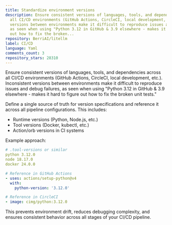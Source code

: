 ```yaml
---
title: Standardize environment versions
description: Ensure consistent versions of languages, tools, and dependencies across
  all CI/CD environments (GitHub Actions, CircleCI, local development, etc.). Inconsistent
  versions between environments make it difficult to reproduce issues and debug failures,
  as seen when using "Python 3.12 in GitHub & 3.9 elsewhere - makes it hard to figure
  out how to fix the broken...
repository: BerriAI/litellm
label: CI/CD
language: Yaml
comments_count: 3
repository_stars: 28310
---
```


Ensure consistent versions of languages, tools, and dependencies across all CI/CD environments (GitHub Actions, CircleCI, local development, etc.). Inconsistent versions between environments make it difficult to reproduce issues and debug failures, as seen when using "Python 3.12 in GitHub & 3.9 elsewhere - makes it hard to figure out how to fix the broken unit tests."

Define a single source of truth for version specifications and reference it across all pipeline configurations. This includes:
- Runtime versions (Python, Node.js, etc.)
- Tool versions (Docker, kubectl, etc.) 
- Action/orb versions in CI systems

Example approach:
```yaml
# .tool-versions or similar
python 3.12.0
node 18.17.0
docker 24.0.0

# Reference in GitHub Actions
- uses: actions/setup-python@v4
  with:
    python-version: '3.12.0'

# Reference in CircleCI  
- image: cimg/python:3.12.0
```

This prevents environment drift, reduces debugging complexity, and ensures consistent behavior across all stages of your CI/CD pipeline.